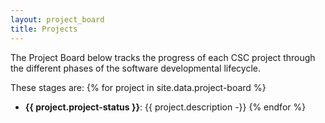 ```yaml
---
layout: project_board
title: Projects
---
```


The Project Board below tracks the progress of each CSC project through the different 
phases of the software developmental lifecycle. 

These stages are:
{% for project in site.data.project-board %}
- **{{ project.project-status }}**: {{ project.description -}}
{% endfor %}

